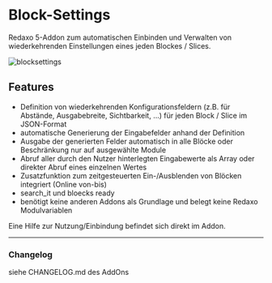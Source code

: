 ﻿Block-Settings
==============

Redaxo 5-Addon zum automatischen Einbinden und Verwalten von wiederkehrenden Einstellungen eines jeden Blockes / Slices.


![blocksettings](https://user-images.githubusercontent.com/4291047/100097706-391d7480-2e5d-11eb-9b44-0f0d2656bb88.jpg)

Features
--------
- Definition von wiederkehrenden Konfigurationsfeldern (z.B. für Abstände, Ausgabebreite, Sichtbarkeit, ...) für jeden Block / Slice im JSON-Format
- automatische Generierung der Eingabefelder anhand der Definition
- Ausgabe der generierten Felder automatisch in alle Blöcke oder Beschränkung nur auf ausgewählte Module
- Abruf aller durch den Nutzer hinterlegten Eingabewerte als Array oder direkter Abruf eines einzelnen Wertes
- Zusatzfunktion zum zeitgesteuerten Ein-/Ausblenden von Blöcken integriert (Online von-bis)
- search_it und bloecks ready
- benötigt keine anderen Addons als Grundlage und belegt keine Redaxo Modulvariablen

Eine Hilfe zur Nutzung/Einbindung befindet sich direkt im Addon.

-----

### Changelog
siehe CHANGELOG.md des AddOns
